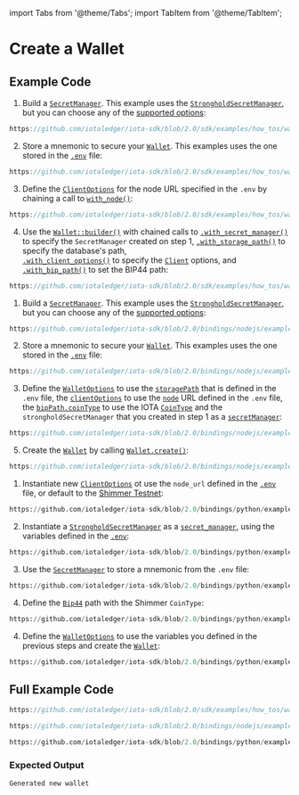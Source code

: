 import Tabs from '@theme/Tabs';
import TabItem from '@theme/TabItem';

# Create a Wallet

## Example Code

<Tabs groupId="language" queryString>
<TabItem value="rust" label="Rust">

1. Build
   a [`SecretManager`](file:///home/lucas/Documents/IOTA/iota-sdk/target/doc/iota_sdk/client/secret/enum.SecretManager.html).
   This example uses
   the [`StrongholdSecretManager`](file:///home/lucas/Documents/IOTA/iota-sdk/target/doc/iota_sdk/client/secret/stronghold/type.StrongholdSecretManager.html),
   but you can choose any of
   the [supported options](file:///home/lucas/Documents/IOTA/iota-sdk/target/doc/iota_sdk/client/secret/enum.SecretManagerDto.html):

<div className={'hide-code-block-extras'}>

```rust reference
https://github.com/iotaledger/iota-sdk/blob/2.0/sdk/examples/how_tos/wallet/create_wallet.rs#L38-l40
```

</div>

2. Store a mnemonic to secure
   your [`Wallet`](file:///home/lucas/Documents/IOTA/iota-sdk/target/doc/iota_sdk/wallet/core/struct.Wallet.html). This
   examples uses the one stored in
   the [`.env`](https://github.com/iotaledger/iota-sdk/blob/2.0/sdk/examples/.env.example#L7-L8) file:

<div className={'hide-code-block-extras'}>

```rust reference
https://github.com/iotaledger/iota-sdk/blob/2.0/sdk/examples/how_tos/wallet/create_wallet.rs#L46
```

</div>

3. Define
   the [`ClientOptions`](file:///home/lucas/Documents/IOTA/iota-sdk/target/doc/iota_sdk/wallet/core/struct.Wallet.html#method.client_options)
   for the node URL specified in the `.env` by chaining a call
   to [`with_node()`](file:///home/lucas/Documents/IOTA/iota-sdk/target/doc/iota_sdk/client/builder/struct.ClientBuilder.html#method.with_node):

<div className={'hide-code-block-extras'}>

```rust reference
https://github.com/iotaledger/iota-sdk/blob/2.0/sdk/examples/how_tos/wallet/create_wallet.rs#L48
```

</div>

4. Use
   the [`Wallet::builder()`](file:///home/lucas/Documents/IOTA/iota-sdk/target/doc/iota_sdk/wallet/core/struct.WalletBuilder.html)
   with chained calls to
   [`.with_secret_manager()`](file:///home/lucas/Documents/IOTA/iota-sdk/target/doc/iota_sdk/wallet/core/builder/struct.WalletBuilder.html#method.with_secret_manager)
   to specify the `SecretManager` created on step 1,
   [`.with_storage_path()`](file:///home/lucas/Documents/IOTA/iota-sdk/target/doc/iota_sdk/wallet/core/builder/struct.WalletBuilder.html#method.with_storage_path)
   to specify the database's path,  
   [`.with_client_options()`](file:///home/lucas/Documents/IOTA/iota-sdk/target/doc/iota_sdk/wallet/core/builder/struct.WalletBuilder.html#method.with_client_options)
   to specify
   the [`Client`](file:///home/lucas/Documents/IOTA/iota-sdk/target/doc/iota_sdk/client/core/struct.Client.html)
   options, and
   [`.with_bip_path()`](file:///home/lucas/Documents/IOTA/iota-sdk/target/doc/iota_sdk/wallet/core/builder/struct.WalletBuilder.html#method.with_bip_path)
   to set the BIP44 path:

<div className={'hide-code-block-extras'}>

```rust reference
https://github.com/iotaledger/iota-sdk/blob/2.0/sdk/examples/how_tos/wallet/create_wallet.rs#L51-L57
```

</div>

</TabItem>
<TabItem value="typescript-node" label="Typescript (Node.js)">

1. Build
   a [`SecretManager`](http://localhost:3000/iota-sdk/2.0/references/nodejs/classes/SecretManager/).
   This example uses
   the [`StrongholdSecretManager`](http://localhost:3000/iota-sdk/2.0/references/nodejs/interfaces/StrongholdSecretManager/),
   but you can choose any of
   the [supported options](http://localhost:3000/iota-sdk/2.0/references/nodejs/api_ref/#secretmanagertype):

<div className={'hide-code-block-extras'}>

```typescript reference
https://github.com/iotaledger/iota-sdk/blob/2.0/bindings/nodejs/examples/how_tos/wallet/create-wallet.ts#L33-L40
```

</div>

2. Store a mnemonic to secure
   your [`Wallet`](http://localhost:3000/iota-sdk/2.0/references/nodejs/classes/Wallet/). This
   examples uses the one stored in
   the [`.env`](https://github.com/iotaledger/iota-sdk/blob/2.0/bindings/nodejs/examples/.env.example#L7-L8) file:

<div className={'hide-code-block-extras'}>

```typescript reference
https://github.com/iotaledger/iota-sdk/blob/2.0/bindings/nodejs/examples/how_tos/wallet/create-wallet.ts#L45
```

</div>

3. Define the [`WalletOptions`](http://localhost:3000/iota-sdk/2.0/references/nodejs/interfaces/WalletOptions/) to use
   the [`storagePath`](http://localhost:3000/iota-sdk/2.0/references/nodejs/interfaces/WalletOptions/#storagepath) that
   is defined in
   the `.env` file,
   the [`clientOptions`](http://localhost:3000/iota-sdk/2.0/references/nodejs/interfaces/WalletOptions/#clientoptions)
   to use the [`node`](http://localhost:3000/iota-sdk/2.0/references/nodejs/interfaces/INode/) URL defined in the `.env`
   file,
   the [`bipPath.coinType`](http://localhost:3000/iota-sdk/2.0/references/nodejs/interfaces/WalletOptions/#bippath)
   to use the IOTA [`CoinType`](http://localhost:3000/iota-sdk/2.0/references/nodejs/interfaces/Bip44/#cointype) and
   the `strongholdSecretManager` that you created in step 1 as
   a [`secretManager`](http://localhost:3000/iota-sdk/2.0/references/nodejs/interfaces/WalletOptions/#secretmanager):

<div className={'hide-code-block-extras'}>

```typescript reference
https://github.com/iotaledger/iota-sdk/blob/2.0/bindings/nodejs/examples/how_tos/wallet/create-wallet.ts#L47-L56
```

</div>

5. Create the [`Wallet`](http://localhost:3000/iota-sdk/2.0/references/nodejs/classes/Wallet/) by
   calling [`Wallet.create()`](http://localhost:3000/iota-sdk/2.0/references/nodejs/classes/Wallet/#create):

<div className={'hide-code-block-extras'}>

```typescript reference
https://github.com/iotaledger/iota-sdk/blob/2.0/bindings/nodejs/examples/how_tos/wallet/create-wallet.ts#L58
```

</div>

</TabItem>
<TabItem value="python" label="Python">

1. Instantiate
   new [`ClientOptions`](http://localhost:3000/iota-sdk/2.0/references/python/iota_sdk/types/client_options/) ot
   use the `node_url` defined in
   the [`.env`](https://github.com/iotaledger/iota-sdk/blob/2.0/bindings/python/examples/.env.example) file, or default
   to the [Shimmer Testnet](https://wiki.iota.org/build/networks-endpoints/#public-testnet):

<div className={'hide-code-block-extras'}>

```python reference
https://github.com/iotaledger/iota-sdk/blob/2.0/bindings/python/examples/how_tos/wallet/create_wallet.py#L10-L11
```

</div>

2. Instantiate
   a [`StrongholdSecretManager`](http://localhost:3000/iota-sdk/2.0/references/python/iota_sdk/secret_manager/#strongholdsecretmanager-objects)
   as a [`secret_manager`](http://localhost:3000/iota-sdk/2.0/references/python/iota_sdk/secret_manager), using the
   variables defined in
   the [`.env`](https://github.com/iotaledger/iota-sdk/blob/2.0/bindings/python/examples/.env.example):

<div className={'hide-code-block-extras'}>

```python reference
https://github.com/iotaledger/iota-sdk/blob/2.0/bindings/python/examples/how_tos/wallet/create_wallet.py#L17-L18
```

</div>

3. Use
   the [`SecretManager`](http://localhost:3000/iota-sdk/2.0/references/python/iota_sdk/secret_manager/)
   to store a mnemonic from the `.env` file:

<div className={'hide-code-block-extras'}>

```python reference
https://github.com/iotaledger/iota-sdk/blob/2.0/bindings/python/examples/how_tos/wallet/create_wallet.py#L22
```

</div>

4. Define the [`Bip44`](http://localhost:3000/iota-sdk/2.0/references/python/iota_sdk/types/signature/#bip44-objects)
   path
   with the Shimmer `CoinType`:

<div className={'hide-code-block-extras'}>

```python reference
https://github.com/iotaledger/iota-sdk/blob/2.0/bindings/python/examples/how_tos/wallet/create_wallet.py#L24-L26
```

</div>

4. Define
   the [`WalletOptions`](http://localhost:3000/iota-sdk/2.0/references/python/iota_sdk/wallet/#walletoptions-objects) to
   use the variables you defined in the previous steps and create
   the [`Wallet`](http://localhost:3000/iota-sdk/2.0/references/python/iota_sdk/wallet/):

<div className={'hide-code-block-extras'}>

```python reference
https://github.com/iotaledger/iota-sdk/blob/2.0/bindings/python/examples/how_tos/wallet/create_wallet.py#L28-L35
```

</div>

</TabItem>
</Tabs>

## Full Example Code

<Tabs groupId="language" queryString>
<TabItem value="rust" label="Rust">

```rust reference
https://github.com/iotaledger/iota-sdk/blob/2.0/sdk/examples/how_tos/wallet/create_wallet.rs
```

</TabItem>
<TabItem value="typescript-node" label="Typescript (Node.js)">

```typescript reference
https://github.com/iotaledger/iota-sdk/blob/2.0/bindings/nodejs/examples/how_tos/wallet/create-wallet.ts
```

</TabItem>
<TabItem value="python" label="Python">

```python reference
https://github.com/iotaledger/iota-sdk/blob/2.0/bindings/python/examples/how_tos/wallet/create_wallet.py
```

</TabItem>
</Tabs>

### Expected Output

```
Generated new wallet
```